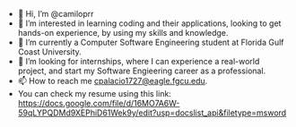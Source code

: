- 👋 Hi, I’m @camiloprr
- 👀 I’m interested in learning coding and their applications, looking to get hands-on experience, by using my skills and knowledge.
- 🌱 I’m currently a Computer Software Engineering student at Florida Gulf Coast University.
- 💞️ I’m looking for internships, where I can experience a real-world project, and start my Software Engieering career as a professional.
- 📫 How to reach me cpalacio1727@eagle.fgcu.edu.
- You can check my resume using this link: https://docs.google.com/file/d/16MO7A6W-59qLYPQDMd9XEPhiD61Wek9y/edit?usp=docslist_api&filetype=msword

<!---
camiloprr/camiloprr is a ✨ special ✨ repository because its `README.md` (this file) appears on your GitHub profile.
You can click the Preview link to take a look at your changes.
--->
